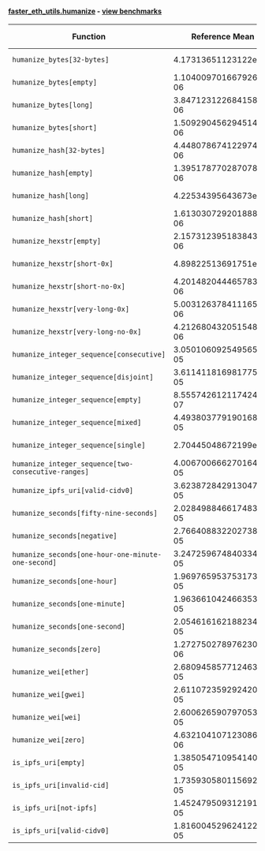 #### [faster_eth_utils.humanize](https://github.com/BobTheBuidler/faster-eth-utils/blob/master/faster_eth_utils/humanize.py) - [view benchmarks](https://github.com/BobTheBuidler/faster-eth-utils/blob/master/benchmarks/test_humanize_benchmarks.py)

| Function | Reference Mean | Faster Mean | % Change | Speedup (%) | x Faster | Faster |
|----------|---------------|-------------|----------|-------------|----------|--------|
| `humanize_bytes[32-bytes]` | 4.17313651123122e-06 | 2.765512258481979e-06 | 33.73% | 50.90% | 1.51x | ✅ |
| `humanize_bytes[empty]` | 1.1040097016679268e-06 | 8.2682757760178e-07 | 25.11% | 33.52% | 1.34x | ✅ |
| `humanize_bytes[long]` | 3.8471231226841585e-06 | 2.3389150148464817e-06 | 39.20% | 64.48% | 1.64x | ✅ |
| `humanize_bytes[short]` | 1.5092904562945144e-06 | 1.1204820381117151e-06 | 25.76% | 34.70% | 1.35x | ✅ |
| `humanize_hash[32-bytes]` | 4.448078674122974e-06 | 2.5071924367595882e-06 | 43.63% | 77.41% | 1.77x | ✅ |
| `humanize_hash[empty]` | 1.3951787702870788e-06 | 8.379453220173178e-07 | 39.94% | 66.50% | 1.66x | ✅ |
| `humanize_hash[long]` | 4.22534395643673e-06 | 2.2941279665700915e-06 | 45.71% | 84.18% | 1.84x | ✅ |
| `humanize_hash[short]` | 1.613030729201888e-06 | 1.1346456264474547e-06 | 29.66% | 42.16% | 1.42x | ✅ |
| `humanize_hexstr[empty]` | 2.1573123951838437e-06 | 6.622584237713325e-07 | 69.30% | 225.75% | 3.26x | ✅ |
| `humanize_hexstr[short-0x]` | 4.89822513691751e-06 | 2.2435275757793876e-06 | 54.20% | 118.33% | 2.18x | ✅ |
| `humanize_hexstr[short-no-0x]` | 4.2014820444657834e-06 | 1.8430696388728803e-06 | 56.13% | 127.96% | 2.28x | ✅ |
| `humanize_hexstr[very-long-0x]` | 5.003126378411165e-06 | 2.229899384005793e-06 | 55.43% | 124.37% | 2.24x | ✅ |
| `humanize_hexstr[very-long-no-0x]` | 4.212680432051548e-06 | 1.825814709512405e-06 | 56.66% | 130.73% | 2.31x | ✅ |
| `humanize_integer_sequence[consecutive]` | 3.0501060925495655e-05 | 2.455365647766891e-05 | 19.50% | 24.22% | 1.24x | ✅ |
| `humanize_integer_sequence[disjoint]` | 3.611411816981775e-05 | 2.890584683589238e-05 | 19.96% | 24.94% | 1.25x | ✅ |
| `humanize_integer_sequence[empty]` | 8.555742612117424e-07 | 6.223206715173756e-07 | 27.26% | 37.48% | 1.37x | ✅ |
| `humanize_integer_sequence[mixed]` | 4.4938037791901684e-05 | 3.6536703110297825e-05 | 18.70% | 22.99% | 1.23x | ✅ |
| `humanize_integer_sequence[single]` | 2.70445048672199e-05 | 2.0296189353429577e-05 | 24.95% | 33.25% | 1.33x | ✅ |
| `humanize_integer_sequence[two-consecutive-ranges]` | 4.006700666270164e-05 | 3.2466068066196306e-05 | 18.97% | 23.41% | 1.23x | ✅ |
| `humanize_ipfs_uri[valid-cidv0]` | 3.623872842913047e-05 | 3.316297315578693e-05 | 8.49% | 9.27% | 1.09x | ✅ |
| `humanize_seconds[fifty-nine-seconds]` | 2.028498846617483e-05 | 1.8517356497230085e-05 | 8.71% | 9.55% | 1.10x | ✅ |
| `humanize_seconds[negative]` | 2.7664088322027387e-05 | 1.8126002607874466e-05 | 34.48% | 52.62% | 1.53x | ✅ |
| `humanize_seconds[one-hour-one-minute-one-second]` | 3.247259674840334e-05 | 2.022531486522912e-05 | 37.72% | 60.55% | 1.61x | ✅ |
| `humanize_seconds[one-hour]` | 1.9697659537531737e-05 | 1.743007678629672e-05 | 11.51% | 13.01% | 1.13x | ✅ |
| `humanize_seconds[one-minute]` | 1.9636610424663534e-05 | 1.8036844259848556e-05 | 8.15% | 8.87% | 1.09x | ✅ |
| `humanize_seconds[one-second]` | 2.0546161621882347e-05 | 1.8317442945187708e-05 | 10.85% | 12.17% | 1.12x | ✅ |
| `humanize_seconds[zero]` | 1.2727502789762302e-06 | 1.0622839394125655e-06 | 16.54% | 19.81% | 1.20x | ✅ |
| `humanize_wei[ether]` | 2.6809458577124635e-05 | 2.548396804634037e-05 | 4.94% | 5.20% | 1.05x | ✅ |
| `humanize_wei[gwei]` | 2.6110723592924205e-05 | 2.4928476936454274e-05 | 4.53% | 4.74% | 1.05x | ✅ |
| `humanize_wei[wei]` | 2.6006265907970537e-05 | 2.4344903829225414e-05 | 6.39% | 6.82% | 1.07x | ✅ |
| `humanize_wei[zero]` | 4.632104107123086e-06 | 4.109780410626942e-06 | 11.28% | 12.71% | 1.13x | ✅ |
| `is_ipfs_uri[empty]` | 1.3850547109541402e-05 | 1.4364056400226435e-05 | -3.71% | -3.57% | 0.96x | ❌ |
| `is_ipfs_uri[invalid-cid]` | 1.7359305801156923e-05 | 1.6821388012315326e-05 | 3.10% | 3.20% | 1.03x | ✅ |
| `is_ipfs_uri[not-ipfs]` | 1.4524795093121914e-05 | 1.4848771794164872e-05 | -2.23% | -2.18% | 0.98x | ❌ |
| `is_ipfs_uri[valid-cidv0]` | 1.8160045296241224e-05 | 1.6947357756888532e-05 | 6.68% | 7.16% | 1.07x | ✅ |
